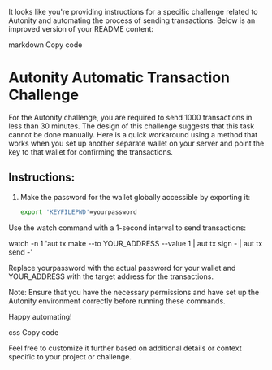 It looks like you're providing instructions for a specific challenge related to Autonity and automating the process of sending transactions. Below is an improved version of your README content:

markdown
Copy code
# Autonity Automatic Transaction Challenge

For the Autonity challenge, you are required to send 1000 transactions in less than 30 minutes. The design of this challenge suggests that this task cannot be done manually. Here is a quick workaround using a method that works when you set up another separate wallet on your server and point the key to that wallet for confirming the transactions.

## Instructions:

1. Make the password for the wallet globally accessible by exporting it:

   ```bash
   export 'KEYFILEPWD'=yourpassword
Use the watch command with a 1-second interval to send transactions:



watch -n 1 'aut tx make --to YOUR_ADDRESS --value 1 | aut tx sign - | aut tx send -'

Replace yourpassword with the actual password for your wallet and YOUR_ADDRESS with the target address for the transactions.

Note: Ensure that you have the necessary permissions and have set up the Autonity environment correctly before running these commands.

Happy automating!

css
Copy code

Feel free to customize it further based on additional details or context specific to your project or challenge.





